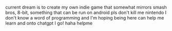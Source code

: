 current dream is to create my own indie game that somewhat mirrors smash bros, 8-bit, something that can be run on android
pls don't kill me nintendo
I don't know a word of programming and I'm hoping being here can help me learn
and onto chatgpt I go!
haha helpme
